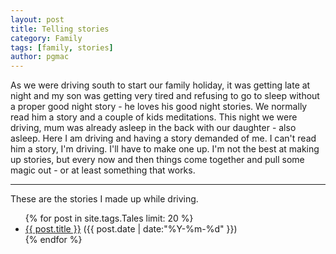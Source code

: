 ```yaml
---
layout: post
title: Telling stories
category: Family
tags: [family, stories]
author: pgmac
---
```


As we were driving south to start our family holiday, it was getting late at night and my son was getting very tired and refusing to go to sleep without a proper good night story - he loves his good night stories.
We normally read him a story and a couple of kids meditations.
This night we were driving, mum was already asleep in the back with our daughter - also asleep.
Here I am driving and having a story demanded of me.
I can't read him a story, I'm driving.
I'll have to make one up.
I'm not the best at making up stories, but every now and then things come together and pull some magic out - or at least something that works.

****

These are the stories I made up while driving.

<ul class="posts">
{% for post in site.tags.Tales limit: 20 %}
  <div class="post_info">
    <li>
      <a href="{{ post.url }}">{{ post.title }}</a>
      <span>({{ post.date | date:"%Y-%m-%d" }})</span>
    </li>
  </div>
{% endfor %}
</ul>
